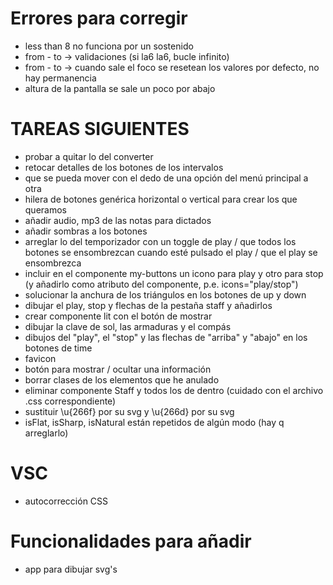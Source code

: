 # Errores para corregir

- less than 8 no funciona por un sostenido
- from - to -> validaciones (si la6 la6, bucle infinito)
- from - to -> cuando sale el foco se resetean los valores por defecto, no hay permanencia
- altura de la pantalla se sale un poco por abajo


# TAREAS SIGUIENTES
- probar a quitar lo del converter
- retocar detalles de los botones de los intervalos
- que se pueda mover con el dedo de una opción del menú principal a otra
- hilera de botones genérica horizontal o vertical para crear los que queramos
- añadir audio, mp3 de las notas para dictados
- añadir sombras a los botones
- arreglar lo del temporizador con un toggle de play / que todos los botones se ensombrezcan cuando esté pulsado el play / que el play se ensombrezca
- incluir en el componente my-buttons un icono para play y otro para stop (y añadirlo como atributo del componente, p.e. icons="play/stop")
- solucionar la anchura de los triángulos en los botones de up y down
- dibujar el play, stop y flechas de la pestaña staff y añadirlos
- crear componente lit con el botón de mostrar
- dibujar la clave de sol, las armaduras y el compás
- dibujos del "play", el "stop" y las flechas de "arriba" y "abajo" en los botones de time
- favicon
- botón para mostrar / ocultar una información
- borrar clases de los elementos que he anulado
- eliminar componente Staff y todos los de dentro (cuidado con el archivo .css correspondiente)
- sustituir \u{266f} por su svg y \u{266d} por su svg
- isFlat, isSharp, isNatural están repetidos de algún modo (hay q arreglarlo)


# VSC
- autocorrección CSS
 

# Funcionalidades para añadir
- app para dibujar svg's